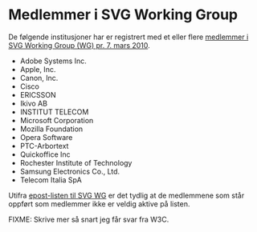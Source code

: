 
# Medlemmer i SVG Working Group #

De følgende institusjoner har er registrert med et eller flere [medlemmer i
SVG Working Group (WG) pr. 7. mars 2010][1].

 * Adobe Systems Inc.
 * Apple, Inc.
 * Canon, Inc.
 * Cisco
 * ERICSSON
 * Ikivo AB
 * INSTITUT TELECOM
 * Microsoft Corporation
 * Mozilla Foundation
 * Opera Software
 * PTC-Arbortext
 * Quickoffice Inc
 * Rochester Institute of Technology
 * Samsung Electronics Co., Ltd.
 * Telecom Italia SpA

Utifra [epost-listen til SVG WG][2] er det tydlig at de medlemmene som står
oppført som medlemmer ikke er veldig aktive på listen.

FIXME: Skrive mer så snart jeg får svar fra W3C.

[1]: http://www.w3.org/2000/09/dbwg/details?group=19480&public=1&gs=1& "SVG Working Group Participants"
[2]: http://lists.w3.org/Archives/Public/public-svg-ig/ "SVG WG public mailing list archive"
